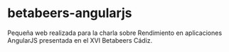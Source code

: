 betabeers-angularjs
===================

Pequeña web realizada para la charla sobre Rendimiento en aplicaciones AngularJS presentada en el XVI Betabeers Cádiz.
